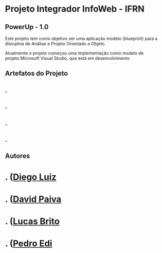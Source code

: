# Projeto Integrador InfoWeb - IFRN

## PowerUp - 1.0
Este projeto tem como objetivo ser uma aplicação modelo (blueprint) para a disicplina de Análise e Projeto Orientado a Objeto.

Atualmente o projeto começou uma implementação como modelo de projeto Microsoft Visual Studio, que está em desenvolvimento

## Artefatos do Projeto

## .

## .

## .

## .

## Autores

# . ([Diego Luiz](https://github.com/dilepego)

# . ([David Paiva](https://github.com/davidmtg)

# . ([Lucas Brito](https://github.com/lucasbrito0611)

# . ([Pedro Edi](https://github.com/Pedro-Edi)
